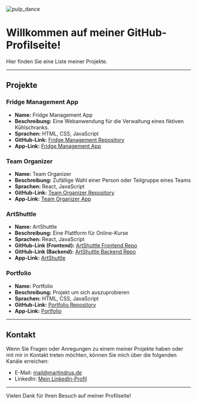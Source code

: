 ![pulp_dance](https://github.com/MartinDrus/MartinDrus/assets/106072182/acabfd11-18ef-4bb2-bf2c-fb4d3a5a05f1)

# Willkommen auf meiner GitHub-Profilseite! 

Hier finden Sie eine Liste meiner Projekte.

---

## Projekte

### Fridge Management App

- **Name:** Fridge Management App
- **Beschreibung:** Eine Webanwendung für die Verwaltung eines fiktiven Kühlschranks.
- **Sprachen:** HTML, CSS, JavaScript
- **GitHub-Link:** [Fridge Management Repository](https://github.com/MartinDrus/Fridge-Management-App)
- **App-Link:** [Fridge Management App](https://martindrus.github.io/Fridge-Management-App/)

### Team Organizer

- **Name:** Team Organizer
- **Beschreibung:** Zufällige Wahl einer Person oder Teilgruppe eines Teams 
- **Sprachen:** React, JavaScript
- **GitHub-Link:** [Team Organizer Repository](https://github.com/MartinDrus/team-organizer)
- **App-Link:** [Team Organizer App](https://team-organizer-one.vercel.app/)

### ArtShuttle

- **Name:** ArtShuttle
- **Beschreibung:** Eine Plattform für Online-Kurse
- **Sprachen:** React, JavaScript
- **GitHub-Link (Frontend):** [ArtShuttle Frontend Repo](https://github.com/MaNiMa-Final-Project/Frontend)
- **GitHub-Link (Backend):** [ArtShuttle Backend Repo](https://github.com/MaNiMa-Final-Project/Backend)
- **App-Link:** [ArtShuttle](https://frontend-red-nine.vercel.app/)

### Portfolio

- **Name:** Portfolio
- **Beschreibung:** Projekt um sich auszuprobieren 
- **Sprachen:** HTML, CSS, JavaScript
- **GitHub-Link:** [Portfolio Repository](https://github.com/MartinDrus/Portfolio-Project)
- **App-Link:** [Portfolio](https://portfolio-project-three-tau.vercel.app/)

---

## Kontakt

Wenn Sie Fragen oder Anregungen zu einem meiner Projekte haben oder mit mir in Kontakt treten möchten, können Sie mich über die folgenden Kanäle erreichen:

- E-Mail: [mail@martindrus.de](mailto:mail@martindrus.de)
- LinkedIn: [Mein LinkedIn-Profil](www.linkedin.com/in/martin-drus)

---

Vielen Dank für Ihren Besuch auf meiner Profilseite!
